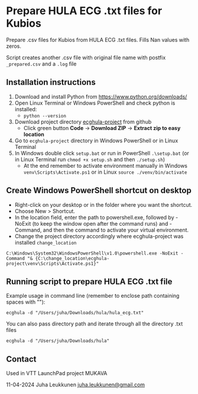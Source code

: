 # Prepare HULA ECG .txt files for Kubios

Prepare .csv files for Kubios from HULA ECG .txt files.
Fills Nan values with zeros.

Script creates another .csv file with original file name with postfix `_prepared.csv` and a `.log` file

## Installation instructions

1) Download and install Python from <https://www.python.org/downloads/>
2) Open Linux Terminal or Windows PowerShell and check python is installed:
   - `python --version`
3) Download project directory [ecghula-project](https://github.com/silentmass/ecghula-project) from github
   - Click green button __Code__ -> __Download ZIP__ -> __Extract zip to easy location__
4) Go to `ecghula-project` directory in Windows PowerShell or in Linux Terminal
5) In Windows double click `setup.bat` or run in PowerShell `.\setup.bat` (or in Linux Terminal run `chmod +x setup.sh` and then `./setup.sh`)
   - At the end remember to activate environment manually in Windows `venv\Scripts\Activate.ps1` or in Linux `source ./venv/bin/activate`


## Create Windows PowerShell shortcut on desktop

- Right-click on your desktop or in the folder where you want the shortcut.
- Choose New > Shortcut.
- In the location field, enter the path to powershell.exe, followed by -NoExit (to keep the window open after the command runs) and -Command, and then the command to activate your virtual environment.
- Change the project directory accordingly where ecghula-project was installed `change_location`

`C:\Windows\System32\WindowsPowerShell\v1.0\powershell.exe -NoExit -Command "& {C:\change_location\ecghula-project\venv\Scripts\Activate.ps1}"`

## Running script to prepare HULA ECG .txt file

Example usage in command line (remember to enclose path containing spaces with ""):

`ecghula -d "/Users/juha/Downloads/hula/hula_ecg.txt"`

You can also pass directory path and iterate through all the directory .txt files

`ecghula -d "/Users/juha/Downloads/hula"`

## Contact

Used in VTT LaunchPad project MUKAVA

11-04-2024
Juha Leukkunen
<juha.leukkunen@gmail.com>

